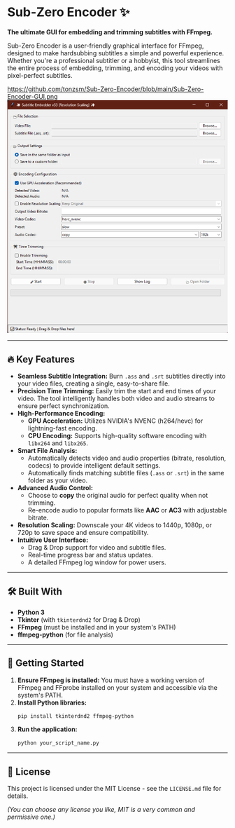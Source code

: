 # Sub-Zero Encoder ✨

**The ultimate GUI for embedding and trimming subtitles with FFmpeg.**

Sub-Zero Encoder is a user-friendly graphical interface for FFmpeg, designed to make hardsubbing subtitles a simple and powerful experience. Whether you're a professional subtitler or a hobbyist, this tool streamlines the entire process of embedding, trimming, and encoding your videos with pixel-perfect subtitles.

https://github.com/tonzsm/Sub-Zero-Encoder/blob/main/Sub-Zero-Encoder-GUI.png 
![Screenshot of a GUI Version](https://github.com/tonzsm/Sub-Zero-Encoder/blob/main/Sub-Zero-Encoder-GUI.png)

---

## 🔥 Key Features

*   **Seamless Subtitle Integration:** Burn `.ass` and `.srt` subtitles directly into your video files, creating a single, easy-to-share file.
*   **Precision Time Trimming:** Easily trim the start and end times of your video. The tool intelligently handles both video and audio streams to ensure perfect synchronization.
*   **High-Performance Encoding:**
    *   **GPU Acceleration:** Utilizes NVIDIA's NVENC (h264/hevc) for lightning-fast encoding.
    *   **CPU Encoding:** Supports high-quality software encoding with `libx264` and `libx265`.
*   **Smart File Analysis:**
    *   Automatically detects video and audio properties (bitrate, resolution, codecs) to provide intelligent default settings.
    *   Automatically finds matching subtitle files (`.ass` or `.srt`) in the same folder as your video.
*   **Advanced Audio Control:**
    *   Choose to **copy** the original audio for perfect quality when not trimming.
    *   Re-encode audio to popular formats like **AAC** or **AC3** with adjustable bitrate.
*   **Resolution Scaling:** Downscale your 4K videos to 1440p, 1080p, or 720p to save space and ensure compatibility.
*   **Intuitive User Interface:**
    *   Drag & Drop support for video and subtitle files.
    *   Real-time progress bar and status updates.
    *   A detailed FFmpeg log window for power users.

---

## 🛠️ Built With

*   **Python 3**
*   **Tkinter** (with `tkinterdnd2` for Drag & Drop)
*   **FFmpeg** (must be installed and in your system's PATH)
*   **ffmpeg-python** (for file analysis)

---

## 🚀 Getting Started

1.  **Ensure FFmpeg is installed:** You must have a working version of FFmpeg and FFprobe installed on your system and accessible via the system's PATH.
2.  **Install Python libraries:**
    ```bash
    pip install tkinterdnd2 ffmpeg-python
    ```
3.  **Run the application:**
    ```bash
    python your_script_name.py
    ```

---

## 📜 License

This project is licensed under the MIT License - see the `LICENSE.md` file for details.

*(You can choose any license you like, MIT is a very common and permissive one.)*
